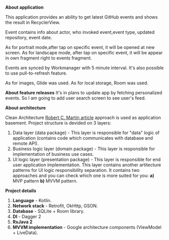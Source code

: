 **About application**

This application provides an ability to get latest GitHub events and shows the result in RecyclerView.

Event contains info about actor, who invoked event,event type, updated repository, event date.

As for portrait mode,after tap on specific event, it will be opened at new screen.
As for landscape mode, after tap on specific event, it will be appear in own fragment right to events fragment.

Events are synced by Workmanager with 5 minute interval. It's also possible to use pull-to-refresh feature.

As for images, Glide was used.
As for local storage, Room was used.

**About feature releases**
It's in plans to update app by fetching personalized events. So I am going to add user search screen to see user's feed.

**About architecture**

Clean Architecture [Robert C. Martin article](http://blog.cleancoder.com/uncle-bob/2012/08/13/the-clean-architecture.html) approach is used as application basement.
Project structure is devided on 3 layers:

1. Data layer (data package) - This layer is responsible for "data" logic of application (contains code which communicates with database and remote API).
2. Business logic layer (domain package) - This layer is responsible for implementation of business use cases.
3. UI logic layer (presentation package) - This layer is responsible for end user application implementation. This layer contains another artitecture patterns for UI logic responsibility separation. It contains two approaches and you can check which one is more suited for you: **a)** MVP pattern **b)** MVVM pattern.

**Project details**

1. **Language** - Kotlin.
2. **Network stack** - Retrofit, OkHttp, GSON.
3. **Database** - SQLite + Room library.
4. **DI** - Dagger 2
5. **RxJava 2**
6. **MVVM implementation** - Google architecture components (ViewModel + LiveData).
